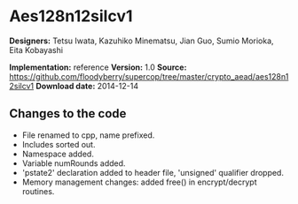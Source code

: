 # Aes128n12silcv1

**Designers:** Tetsu Iwata, Kazuhiko Minematsu, Jian Guo, Sumio Morioka, Eita Kobayashi

**Implementation:** reference
**Version:** 1.0
**Source:** https://github.com/floodyberry/supercop/tree/master/crypto_aead/aes128n12silcv1
**Download date:** 2014-12-14

## Changes to the code

* File renamed to cpp, name prefixed.
* Includes sorted out.
* Namespace added.
* Variable numRounds added.
* 'pstate2' declaration added to header file, 'unsigned' qualifier dropped.
* Memory management changes: added free() in encrypt/decrypt routines.
